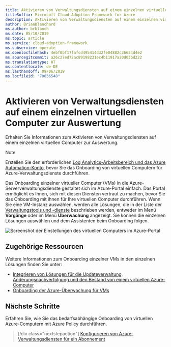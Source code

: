 ```yaml
---
title: Aktivieren von Verwaltungsdiensten auf einem einzelnen virtuellen Computer zur Auswertung
titleSuffix: Microsoft Cloud Adoption Framework for Azure
description: Aktivieren von Verwaltungsdiensten auf einem einzelnen virtuellen Computer zur Auswertung
author: BrianBlanchard
ms.author: brblanch
ms.date: 05/10/2019
ms.topic: article
ms.service: cloud-adoption-framework
ms.subservice: operate
ms.openlocfilehash: 4ebf0bf17fafcd495414d32fe04882c36634d4e2
ms.sourcegitcommit: a26c27ed72ac89198231ec4b11917a20d03bd222
ms.translationtype: HT
ms.contentlocale: de-DE
ms.lasthandoff: 09/06/2019
ms.locfileid: "70836548"
---
```

# <a name="enable-management-services-on-a-single-vm-for-evaluation"></a>Aktivieren von Verwaltungsdiensten auf einem einzelnen virtuellen Computer zur Auswertung

Erhalten Sie Informationen zum Aktivieren von Verwaltungsdiensten auf einem einzelnen virtuellen Computer zur Auswertung.

> [!NOTE]
> Erstellen Sie den erforderlichen [Log Analytics-Arbeitsbereich und das Azure Automation-Konto](./prerequisites.md#create-a-workspace-and-automation-account), bevor Sie das Onboarding von virtuellen Computern für Azure-Verwaltungsdienste durchführen.

Das Onboarding einzelner virtueller Computer (VMs) in die Azure-Serververwaltungsdienste gestaltet sich im Azure-Portal einfach. Das Portal ermöglicht es Ihnen, sich mit diesen Diensten vertraut zu machen, bevor Sie das Onboarding mit ihnen für Ihre virtuellen Computer durchführen. Wenn Sie eine VM-Instanz auswählen, werden alle Lösungen, die in der Liste der [Verwaltungstools und -dienste](./tools-services.md) beschrieben werden, entweder im Menü **Vorgänge** oder im Menü **Überwachung** angezeigt. Sie können die einzelnen Lösungen auswählen und dem Assistenten beim Onboarding folgen.

![Screenshot der Einstellungen des virtuellen Computers im Azure-Portal](./media/onboarding-single-vm.png)

## <a name="related-resources"></a>Zugehörige Ressourcen

Weitere Informationen zum Onboarding einzelner VMs in den einzelnen Lösungen finden Sie unter:

- [Integrieren von Lösungen für die Updateverwaltung, Änderungsnachverfolgung und den Bestand von einem virtuellen Azure-Computer](/azure/automation/automation-onboard-solutions-from-vm)
- [Onboarding der Azure-Überwachung für VMs](/azure/azure-monitor/insights/vminsights-enable-single-vm)

## <a name="next-steps"></a>Nächste Schritte

Erfahren Sie, wie Sie das bedarfsabhängige Onboarding von virtuellen Azure-Computern mit Azure Policy durchführen.

> [!div class="nextstepaction"]
> [Konfigurieren von Azure-Verwaltungsdiensten für ein Abonnement](./onboard-at-scale.md)
